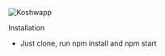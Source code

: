 ![Koshwapp](https://puu.sh/FWxBQ/ca11f92723.gif)

Installation

- Just clone, run npm install and npm start
